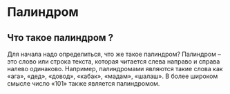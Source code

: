 # Палиндром

## Что такое палиндром ?
Для начала надо определиться, что же такое палиндром? Палиндром – это слово или строка текста, которая читается слева направо и справа налево одинаково. Например, палиндромами являются такие слова как «ага», «дед», «довод», «кабак», «мадам», «шалаш». В более широком смысле число «101» также является палиндромом.